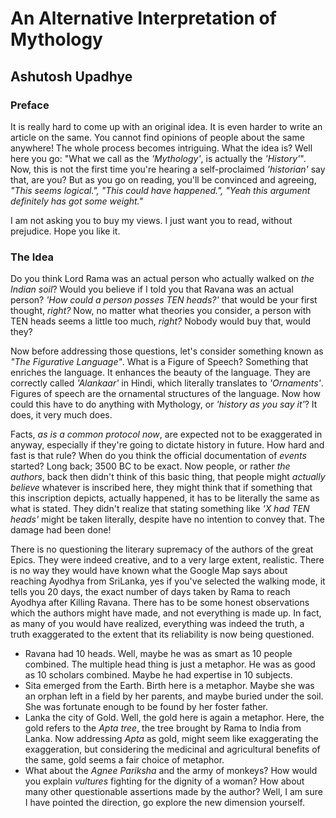 # An Alternative Interpretation of Mythology
## Ashutosh Upadhye

### Preface
It is really hard to come up with an original idea. It is even harder to write an article on the same. You cannot find opinions of people about the same anywhere! The whole process becomes intriguing. What the idea is? Well here you go: "What we call as the _'Mythology'_, is actually the _'History'_". Now, this is not the first time you're hearing a self-proclaimed _'historian'_ say that, are you? But as you go on reading, you'll be convinced and agreeing, _"This seems logical.", "This could have happened.", "Yeah this argument definitely has got some weight."_

I am not asking you to buy my views. I just want you to read, without prejudice. Hope you like it. 

### The Idea
Do you think Lord Rama was an actual person who actually walked on _the Indian soil_? Would you believe if I told you that Ravana was an actual person? _'How could a person posses TEN heads?'_ that would be your first thought, _right?_ Now, no matter what theories you consider, a person with TEN heads seems a little too much, _right?_ Nobody would buy that, would they? 

Now before addressing those questions, let's consider something known as _"The Figurative Language"_. What is a Figure of Speech? Something that enriches the language. It enhances the beauty of the language. They are correctly called _'Alankaar'_ in Hindi, which literally translates to _'Ornaments'_. Figures of speech are the ornamental structures of the language. Now how could this have to do anything with Mythology, or _'history as you say it'_? It does, it very much does. 

Facts, _as is a common protocol now_, are expected not to be exaggerated in anyway, especially if they're going to dictate history in future. How hard and fast is that rule? When do you think the official documentation of _events_ started? Long back; 3500 BC to be exact. Now people, or rather _the authors_, back then didn't think of this basic thing, that people might _actually believe_ whatever is inscribed here, they might think that if something that this inscription depicts, actually happened, it has to be literally the same as what is stated. They didn't realize that stating something like _'X had TEN heads'_ might be taken literally, despite have no intention to convey that. The damage had been done!

There is no questioning the literary supremacy of the authors of the great Epics. They were indeed creative, and to a very large extent, realistic. There is no way they would have known what the Google Map says about reaching Ayodhya from SriLanka, yes if you've selected the walking mode, it tells you 20 days, the exact number of days taken by Rama to reach Ayodhya after Killing Ravana. There has to be some honest observations which the authors might have made, and not everything is made up. In fact, as many of you would have realized, everything was indeed the truth, a truth exaggerated to the extent that its reliability is now being questioned. 

- Ravana had 10 heads. Well, maybe he was as smart as 10 people combined. The multiple head thing is just a metaphor. He was as good as 10 scholars combined. Maybe he had expertise in 10 subjects. 
- Sita emerged from the Earth. Birth here is a metaphor. Maybe she was an orphan left in a field by her parents, and maybe buried under the soil. She was fortunate enough to be found by her foster father. 
- Lanka the city of Gold. Well, the gold here is again a metaphor. Here, the gold refers to the _Apta tree_, the tree brought by Rama to India from Lanka. Now addressing _Apta_ as gold, might seem like exaggerating the exaggeration, but considering the medicinal and agricultural benefits of the same, gold seems a fair choice of metaphor. 
- What about the _Agnee Pariksha_ and the army of monkeys? How would you explain _vultures_ fighting for the dignity of a woman? How about many other questionable assertions made by the author? Well, I am sure I have pointed the direction, go explore the new dimension yourself. 